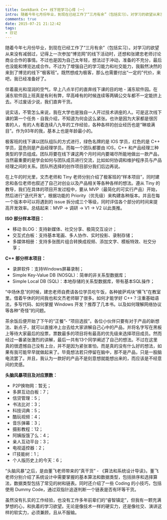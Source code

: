 ```yaml
---
title: GeekBank C++ 线下班学习心得（一）
intro: 随着今年七月份毕业，到现在已经工作了“三月有余”（包括实习）。对学习的欲望从来没有减弱过，记得上一次参加“博览网”的线下活动时，还想和建忠老师讨论商业合作的事情。不过也是因为自己太年轻，想法过于 冲动，准备的不充分，最后也没能和博览达成合作。不过为了增强自己的学习能力和社交能力，我毅然决然的来到了博览的线下“极客班”。既然想成为极客，那么也需要付出“一定的”代价，来吧，我已经准备好了。
comments: true
date: 2015-07-21 21:12:42
tags:
- 日记
---
```


随着今年七月份毕业，到现在已经工作了“三月有余”（包括实习）。对学习的欲望从来没有减弱过，记得上一次参加“博览网”的线下活动时，还想和张建忠老师讨论商业合作的事情。不过也是因为自己太年轻，想法过于冲动，准备的不充分，最后也没能和博览达成合作。不过为了增强自己的学习能力和社交能力，我毅然决然的来到了博览的线下“极客班”。既然想成为极客，那么也需要付出“一定的”代价，来吧，我已经准备好了。

伴着晨光和湿润的空气，早上八点半打的直奔线下课的目的地 - 浦东软件园。在浦东软件园上班真是有利有弊，早高峰有的时候连续等两辆公交车都不一定能挤上去。不过废话少说，我们直奔干货。

说实话，不管怎么来说，我在大学也是独自一人开过技术讲座的人。可是这次线下课的第一个任务 - 自我介绍，不知道为何会这么紧张。也许是因为大家都是很厉害的人，有的人有着连续八九年的工作经验，各种各样的创业经历也是“琳琅满目”。作为93年的我，基本上也是年龄最小的。

极客班的线下课以团队组队的方式进行，绿色名牌的是 IOS 学员，红色的是 C++ 学员，蓝色则是产品经理学员。而每一个团队都要由 IOS，C++ 和产品经理三种类型的学员组成。团队将要在线下课这两个月时间内要竭尽所能地做出一款产品，当然最重要的是学会如何与团队成员进行交流，比如如何协调和维护程序员与产品经理之间的关系。团队所选择的创作项目部分我们后边再说。

在上午的时光里，文杰老师和 Tiny 老师分别介绍了极客班的“样本项目”，同时建忠和各位老师也叙述了自己对创业以及产品相关等各种各样的想法。遵从 Tiny 的教导，我们在具体的项目开发过程中，要从 MVP（最简化的可实行产品）开始，然后进行“迭代开发”，根据功能的 Priority（优先级）来构建各种版本。并且在每一个版本中可以将遇到的 issue 拆分成三个等级，同时评估各个部分的时间来提高开发效率。总结起来：MVP -> 调研 -> V1 -> V2 以此类推。

**ISO 部分样本项目：**

* 移动 BLOG：支持新媒体、社交分享、极简交互设计；
* 交互式白板：支持基本笔画、多人协作、实时投影、录制存储；
* 多媒体相册：支持多张图片组合转换成视频、添加文字、模板特效、社交分享；


**C++ 部分样本项目：**

* 录屏软件：支持Windows屏幕录制；
* Simple Key-Value DB (NOSQL)：简单的非关系型数据库；
* Simple Local DB (SQL)：本地存储的关系型数据库，带有基本SQL操作；


“中场休息”的时候，建忠老师自费请各位学员吃午饭，各种披萨鸡块“横飞”在教室里。借着午休的时间我也和文杰老师聊了很多。如何才能学好 C++？注重基础语法，多写代码、如何掌握 Windows 开发？推荐了几本书。以及如何理解网络协议等各种“奇怪”的问题。

茶余饭后便开始了下午的“正餐”- “项目选拔”。各位小伙伴只要有对于产品的新想法、新点子，就可以直接冲上台去给大家讲解自己心中的产品，并将名字写在黑板上等待大家最后的投票，票数最多的项目将有最高的优先级来选择项目成员。然而经过一番紧张激烈的讲解，最后一共有13个同学阐述了自己的想法。不过在这里真的很遗憾自己没有上台，并不是因为紧张害怕，而是真的没有什么好的想法，如果有我可能早早就做起来了。毕竟想法若只停留在脑中，那不是产品，只是一股脑电流罢了。并且，我认为一款好的产品不是刻意想就能想出来的，而应该是不经意间的灵感。

**头脑风暴项目及对应票数：**

* P2P换物网：暂无；
* 多屏互动白板：7；
* 信贷管理：5；
* 书法比对：3；
* 科技词典：5；
* 酷玩视频：4；
* 音乐弹幕：3；
* 摄影教程：12；
* 阿姨版饿了么：4；
* 亲人互动平台：3；
* 电视遥控器：2；
* IT技能树：1；
* 个人版历史上的今天：6；


​“头脑风暴”之后，是由董飞老师带来的“真干货” - 《算法和系统设计导读》。董飞老师分别介绍了系统设计中需要掌握的基本算法和数据类型，包括排序和选择算法，数据类型包括了常见的树和链表。同时还介绍了一些 Coding 的小技巧，包括使用 Dummy Code，通过双指针追逐判断一个链表是否有环等干货。

虽然没有扎实的工作经验，也没有工作多年前辈们的“睿智镇定”，但我有一颗充满梦想的心，和执着的学习欲望。无论是像技术一样的硬实力，还是像社交、演讲这样的软实力，必须兼顾，且从不服输。
